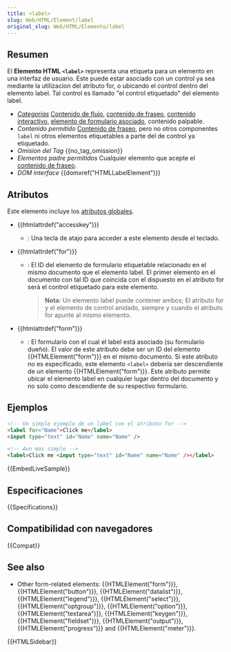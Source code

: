 ```yaml
---
title: <label>
slug: Web/HTML/Element/label
original_slug: Web/HTML/Elemento/label
---
```


## Resumen

El **Elemento HTML `<label>`** representa una etiqueta para un elemento en una interfaz de usuario. Este puede estar asociado con un control ya sea mediante la utilizacion del atributo for, o ubicando el control dentro del elemento label. Tal control es llamado "el control etiquetado" del elemento label.

- _[Categorias](/es/docs/Web/HTML/Content_categories)_ [Contenido de flujo](/es/docs/Web/HTML/Content_categories#Flow_content), [contenido de fraseo](/es/docs/Web/HTML/Content_categories#Phrasing_content), [contenido interactivo](/es/docs/Web/HTML/Content_categories#Interactive_content), [elemento de formulario asociado](/es/docs/Web/HTML/Content_categories#Form-associated_content), contenido palpable.
- _Contenido permitido_ [Contenido de fraseo](/es/docs/Web/HTML/Content_categories#Phrasing_content), pero no otros componentes `label` ni otros elementos etiquetables a parte del de control ya etiquetado.
- _Omision del Tag_ {{no_tag_omission}}
- _Elementos padre permitidos_ Cualquier elemento que acepte el [contenido de fraseo](/es/docs/Web/HTML/Content_categories#Phrasing_content).
- _DOM interface_ {{domxref("HTMLLabelElement")}}

## Atributos

Este elemento incluye los [atributos globales](/es/docs/Web/HTML/Global_attributes).

- {{htmlattrdef("accesskey")}}
  - : Una tecla de atajo para acceder a este elemento desde el teclado.
- {{htmlattrdef("for")}}

  - : El ID del elemento de formulario etiquetable relacionado en el mismo documento que el elemento label. El primer elemento en el documento con tal ID que coincida con el dispuesto en el atributo for será el control etiquetado para este elemento.

    > **Nota:** Un elemento label puede contener ambos; El atributo for y el elemento de control anidado, siempre y cuando el atributo for apunte al mismo elemento.

- {{htmlattrdef("form")}}
  - : El formulario con el cual el label está asociado (su formulario dueño). El valor de este atributo debe ser un ID del elemento {{HTMLElement("form")}} en el mismo documento. Si este atributo no es especificado, este elemento `<label>` deberia ser descendiente de un elemento {{HTMLElement("form")}}. Este atributo permite ubicar el elemento label en cualquier lugar dentro del documento y no solo como descendiente de su respectivo formulario.

## Ejemplos

```html
<!-- Un simple ejemplo de un label con el atributo for -->
<label for="Name">Click me</label>
<input type="text" id="Name" name="Name" />

<!-- Aun mas simple -->
<label>Click me <input type="text" id="Name" name="Name" /></label>
```

{{EmbedLiveSample}}

## Especificaciones

{{Specifications}}

## Compatibilidad con navegadores

{{Compat}}

## See also

- Other form-related elements: {{HTMLElement("form")}}, {{HTMLElement("button")}}, {{HTMLElement("datalist")}}, {{HTMLElement("legend")}}, {{HTMLElement("select")}}, {{HTMLElement("optgroup")}}, {{HTMLElement("option")}}, {{HTMLElement("textarea")}}, {{HTMLElement("keygen")}}, {{HTMLElement("fieldset")}}, {{HTMLElement("output")}}, {{HTMLElement("progress")}} and {{HTMLElement("meter")}}.

{{HTMLSidebar}}
